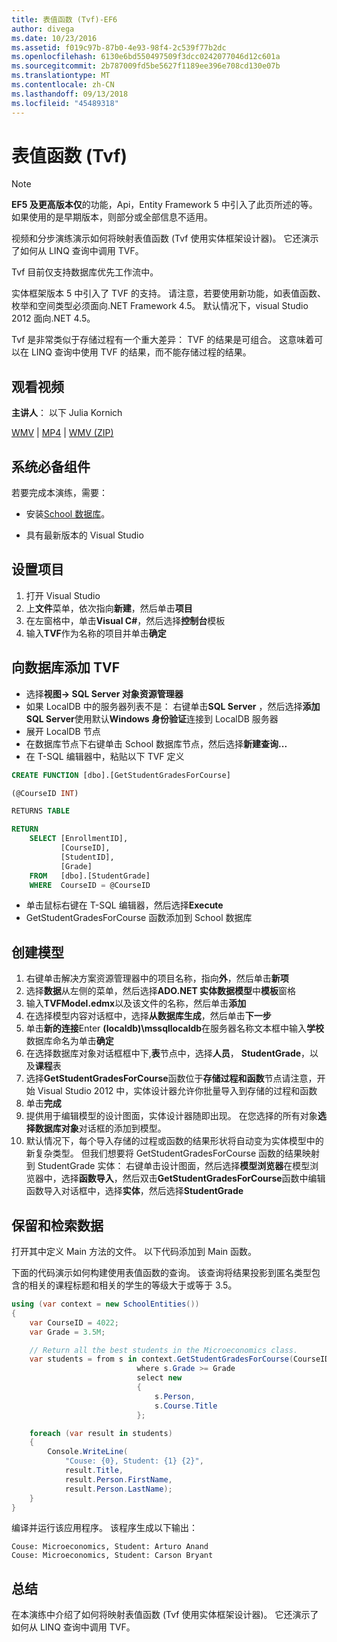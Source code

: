 ```yaml
---
title: 表值函数 (Tvf)-EF6
author: divega
ms.date: 10/23/2016
ms.assetid: f019c97b-87b0-4e93-98f4-2c539f77b2dc
ms.openlocfilehash: 6130e6bd550497509f3dcc0242077046d12c601a
ms.sourcegitcommit: 2b787009fd5be5627f1189ee396e708cd130e07b
ms.translationtype: MT
ms.contentlocale: zh-CN
ms.lasthandoff: 09/13/2018
ms.locfileid: "45489318"
---
```

# <a name="table-valued-functions-tvfs"></a>表值函数 (Tvf)
> [!NOTE]
> **EF5 及更高版本仅**的功能，Api，Entity Framework 5 中引入了此页所述的等。 如果使用的是早期版本，则部分或全部信息不适用。

视频和分步演练演示如何将映射表值函数 (Tvf 使用实体框架设计器)。 它还演示了如何从 LINQ 查询中调用 TVF。

Tvf 目前仅支持数据库优先工作流中。

实体框架版本 5 中引入了 TVF 的支持。 请注意，若要使用新功能，如表值函数、 枚举和空间类型必须面向.NET Framework 4.5。 默认情况下，visual Studio 2012 面向.NET 4.5。

Tvf 是非常类似于存储过程有一个重大差异： TVF 的结果是可组合。 这意味着可以在 LINQ 查询中使用 TVF 的结果，而不能存储过程的结果。

## <a name="watch-the-video"></a>观看视频

**主讲人**： 以下 Julia Kornich

[WMV](http://download.microsoft.com/download/6/0/A/60A6E474-5EF3-4E1E-B9EA-F51D2DDB446A/HDI-ITPro-MSDN-winvideo-tvf.wmv) | [MP4](http://download.microsoft.com/download/6/0/A/60A6E474-5EF3-4E1E-B9EA-F51D2DDB446A/HDI-ITPro-MSDN-mp4video-tvf.m4v) | [WMV (ZIP)](http://download.microsoft.com/download/6/0/A/60A6E474-5EF3-4E1E-B9EA-F51D2DDB446A/HDI-ITPro-MSDN-winvideo-tvf.zip)

## <a name="pre-requisites"></a>系统必备组件

若要完成本演练，需要：

- 安装[School 数据库](~/ef6/resources/school-database.md)。

- 具有最新版本的 Visual Studio

## <a name="set-up-the-project"></a>设置项目

1.  打开 Visual Studio
2.  上**文件**菜单，依次指向**新建**，然后单击**项目**
3.  在左窗格中，单击**Visual C\#**，然后选择**控制台**模板
4.  输入**TVF**作为名称的项目并单击**确定**

## <a name="add-a-tvf-to-the-database"></a>向数据库添加 TVF

-   选择**视图-&gt; SQL Server 对象资源管理器**
-   如果 LocalDB 中的服务器列表不是： 右键单击**SQL Server** ，然后选择**添加 SQL Server**使用默认**Windows 身份验证**连接到 LocalDB 服务器
-   展开 LocalDB 节点
-   在数据库节点下右键单击 School 数据库节点，然后选择**新建查询...**
-   在 T-SQL 编辑器中，粘贴以下 TVF 定义

``` SQL
CREATE FUNCTION [dbo].[GetStudentGradesForCourse]

(@CourseID INT)

RETURNS TABLE

RETURN
    SELECT [EnrollmentID],
           [CourseID],
           [StudentID],
           [Grade]
    FROM   [dbo].[StudentGrade]
    WHERE  CourseID = @CourseID
```

-   单击鼠标右键在 T-SQL 编辑器，然后选择**Execute**
-   GetStudentGradesForCourse 函数添加到 School 数据库

 

## <a name="create-a-model"></a>创建模型

1.  右键单击解决方案资源管理器中的项目名称，指向**外**，然后单击**新项**
2.  选择**数据**从左侧的菜单，然后选择**ADO.NET 实体数据模型**中**模板**窗格
3.  输入**TVFModel.edmx**以及该文件的名称，然后单击**添加**
4.  在选择模型内容对话框中，选择**从数据库生成**，然后单击**下一步**
5.  单击**新的连接**Enter **(localdb)\\mssqllocaldb**在服务器名称文本框中输入**学校**数据库命名为单击**确定**
6.  在选择数据库对象对话框框中下,**表**节点中，选择**人员**， **StudentGrade**，以及**课程**表
7.  选择**GetStudentGradesForCourse**函数位于**存储过程和函数**节点请注意，开始 Visual Studio 2012 中，实体设计器允许你批量导入到存储的过程和函数
8.  单击**完成**
9.  提供用于编辑模型的设计图面，实体设计器随即出现。 在您选择的所有对象**选择数据库对象**对话框的添加到模型。
10. 默认情况下，每个导入存储的过程或函数的结果形状将自动变为实体模型中的新复杂类型。 但我们想要将 GetStudentGradesForCourse 函数的结果映射到 StudentGrade 实体： 右键单击设计图面，然后选择**模型浏览器**在模型浏览器中，选择**函数导入**，然后双击**GetStudentGradesForCourse**函数中编辑函数导入对话框中，选择**实体**，然后选择**StudentGrade**

## <a name="persist-and-retrieve-data"></a>保留和检索数据

打开其中定义 Main 方法的文件。 以下代码添加到 Main 函数。

下面的代码演示如何构建使用表值函数的查询。 该查询将结果投影到匿名类型包含的相关的课程标题和相关的学生的等级大于或等于 3.5。

``` csharp
using (var context = new SchoolEntities())
{
    var CourseID = 4022;
    var Grade = 3.5M;

    // Return all the best students in the Microeconomics class.
    var students = from s in context.GetStudentGradesForCourse(CourseID)
                            where s.Grade >= Grade
                            select new
                            {
                                s.Person,
                                s.Course.Title
                            };

    foreach (var result in students)
    {
        Console.WriteLine(
            "Couse: {0}, Student: {1} {2}",
            result.Title,  
            result.Person.FirstName,  
            result.Person.LastName);
    }
}
```

编译并运行该应用程序。 该程序生成以下输出：

```
Couse: Microeconomics, Student: Arturo Anand
Couse: Microeconomics, Student: Carson Bryant
```

## <a name="summary"></a>总结

在本演练中介绍了如何将映射表值函数 (Tvf 使用实体框架设计器)。 它还演示了如何从 LINQ 查询中调用 TVF。
